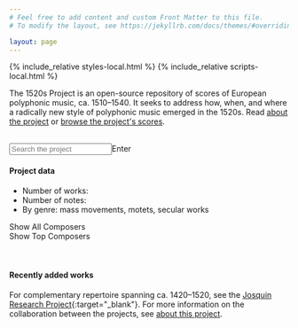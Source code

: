 ```yaml
---
# Feel free to add content and custom Front Matter to this file.
# To modify the layout, see https://jekyllrb.com/docs/themes/#overriding-theme-defaults

layout: page
---
```


<script src="https://cdn.jsdelivr.net/npm/vega@5.25.0"></script>
<script src="https://cdn.jsdelivr.net/npm/vega-lite@5.15.1"></script>
<script src="https://cdn.jsdelivr.net/npm/vega-embed@6.22.2"></script>

{% include_relative styles-local.html %}
{% include_relative scripts-local.html %}

The 1520s Project is an open-source repository of <span id="roundwork-count"></span> scores of European polyphonic music, ca. 1510–1540. It seeks to address how, when, and where a radically new style of polyphonic music emerged in the 1520s. Read [about the project](about) or [browse the project's scores](browse). <br><br>

<input type="text" id="input" placeholder="Search the project"><span onclick="UserSearch()" class="button" id="inputbutton">Enter</span>

#### Project data
+ Number of works: <span id="work-count"></span>
+ Number of notes: <span id="note-count"></span>
+ By genre: <span id="mass-count"></span> mass movements, <span id="motet-count"></span> motets, <span id="secular-count"></span> secular works

<div id="composerSelect">
   <div onclick="displayAllComposers()" class="button hidden">Show All Composers</div>
   <div onclick="displayTopComposers()" class="button">Show Top Composers</div>
</div><br><br>

<div id="composer-plot"></div>

#### Recently added works
<div data-count="10" id="most-recent"></div>

For complementary repertoire spanning ca. 1420–1520, see the [Josquin Research Project](http://josquin.stanford.edu){:target="_blank"}. For more information on the collaboration between the projects, see [about this project](about).